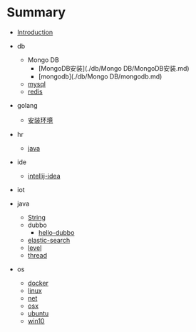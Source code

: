 # Summary
- [Introduction](README.md)

- db
  - Mongo DB
    - [MongoDB安装](./db/Mongo DB/MongoDB安装.md)
    - [mongodb](./db/Mongo DB/mongodb.md)
  - [mysql](./db/mysql.md)
  - [redis](./db/redis.md)
- golang
  - [安装环境](./golang/安装环境.md)
- hr
  - [java](./hr/java.md)
- ide
  - [intellij-idea](./ide/intellij-idea.md)
- iot
- java
  - [String](./java/String.md)
  - dubbo
    - [hello-dubbo](./java/dubbo/hello-dubbo.md)
  - [elastic-search](./java/elastic-search.md)
  - [level](./java/level.md)
  - [thread](./java/thread.md)
- os
  - [docker](./os/docker.md)
  - [linux](./os/linux.md)
  - [net](./os/net.md)
  - [osx](./os/osx.md)
  - [ubuntu](./os/ubuntu.md)
  - [win10](./os/win10.md)
